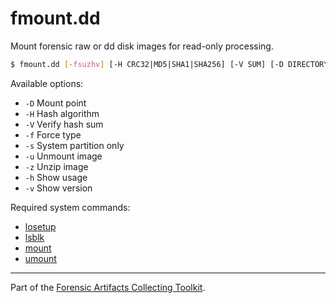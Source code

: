 # fmount.dd
Mount forensic raw or dd disk images for read-only processing.

```sh
$ fmount.dd [-fsuzhv] [-H CRC32|MD5|SHA1|SHA256] [-V SUM] [-D DIRECTORY] IMAGE
```

Available options:

- `-D` Mount point
- `-H` Hash algorithm
- `-V` Verify hash sum
- `-f` Force type
- `-s` System partition only
- `-u` Unmount image
- `-z` Unzip image
- `-h` Show usage
- `-v` Show version

Required system commands:

- [losetup](https://man7.org/linux/man-pages/man8/losetup.8.html)
- [lsblk](https://man7.org/linux/man-pages/man8/lsblk.8.html)
- [mount](https://man7.org/linux/man-pages/man8/mount.8.html)
- [umount](https://man7.org/linux/man-pages/man8/umount.8.html)

---
Part of the [Forensic Artifacts Collecting Toolkit](../README.md).